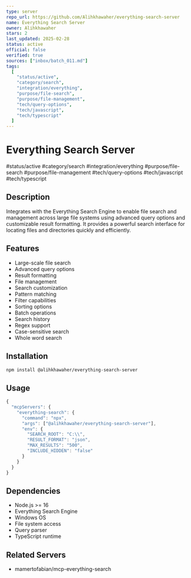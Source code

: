 ```yaml
---
type: server
repo_url: https://github.com/Alihkhawaher/everything-search-server
name: Everything Search Server
owner: Alihkhawaher
stars: 2
last_updated: 2025-02-28
status: active
official: false
verified: true
sources: ["inbox/batch_011.md"]
tags:
  [
    "status/active",
    "category/search",
    "integration/everything",
    "purpose/file-search",
    "purpose/file-management",
    "tech/query-options",
    "tech/javascript",
    "tech/typescript"
  ]
---
```


# Everything Search Server

#status/active #category/search #integration/everything #purpose/file-search #purpose/file-management #tech/query-options #tech/javascript #tech/typescript

## Description

Integrates with the Everything Search Engine to enable file search and management across large file systems using advanced query options and customizable result formatting. It provides a powerful search interface for locating files and directories quickly and efficiently.

## Features

- Large-scale file search
- Advanced query options
- Result formatting
- File management
- Search customization
- Pattern matching
- Filter capabilities
- Sorting options
- Batch operations
- Search history
- Regex support
- Case-sensitive search
- Whole word search

## Installation

```bash
npm install @alihkhawaher/everything-search-server
```

## Usage

```javascript
{
  "mcpServers": {
    "everything-search": {
      "command": "npx",
      "args": ["@alihkhawaher/everything-search-server"],
      "env": {
        "SEARCH_ROOT": "C:\\",
        "RESULT_FORMAT": "json",
        "MAX_RESULTS": "500",
        "INCLUDE_HIDDEN": "false"
      }
    }
  }
}
```

## Dependencies

- Node.js >= 16
- Everything Search Engine
- Windows OS
- File system access
- Query parser
- TypeScript runtime

## Related Servers

- mamertofabian/mcp-everything-search